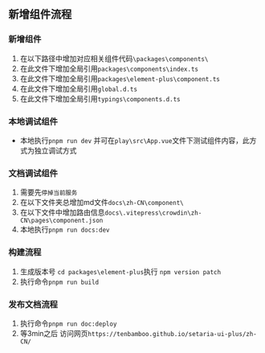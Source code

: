 ## 新增组件流程


### 新增组件

1. 在以下路径中增加对应相关组件代码`\packages\components\`
2. 在此文件下增加全局引用`packages\components\index.ts`
3. 在此文件下增加全局引用`packages\element-plus\component.ts`
4. 在此文件下增加全局引用`global.d.ts`
5. 在此文件下增加全局引用`typings\components.d.ts`

### 本地调试组件

- 本地执行`pnpm run dev` 并可在`play\src\App.vue`文件下测试组件内容，此方式为独立调试方式

### 文档调试组件

1. 需要先`停掉当前服务`
2. 在以下文件夹总增加md文件`docs\zh-CN\component\`
3. 在以下文件中增加路由信息`docs\.vitepress\crowdin\zh-CN\pages\component.json`
4. 本地执行`pnpm run docs:dev`


### 构建流程
1. 生成版本号 `cd packages\element-plus`执行 `npm version patch`
2. 执行命令`pnpm run build`

### 发布文档流程
1. 执行命令`pnpm run doc:deploy`
2. 等3min之后 访问网页`https://tenbamboo.github.io/setaria-ui-plus/zh-CN/`

